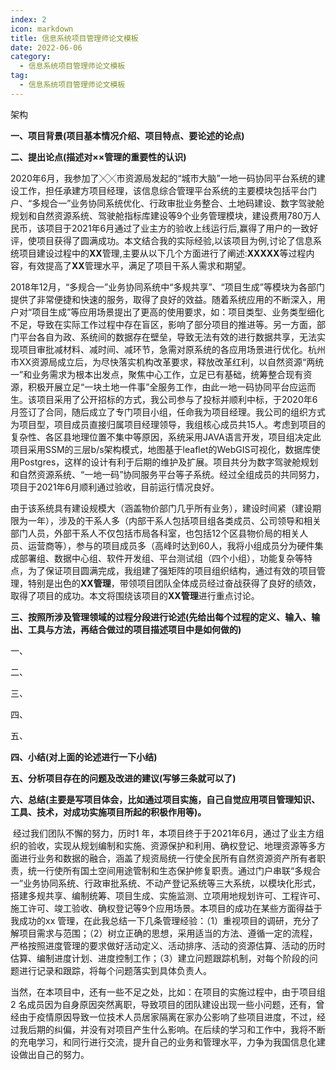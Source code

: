 ```yaml
---
index: 2
icon: markdown
title: 信息系统项目管理师论文模板
date: 2022-06-06
category:
  - 信息系统项目管理师论文模板
tag:
  - 信息系统项目管理师论文模板
---
```



架构

**一、项目背景(项目基本情况介绍、项目特点、要论述的论点)**

**二、提出论点(描述对××管理的重要性的认识)**

<!-- more -->

​		2020年6月，我参加了╳╳市资源局发起的“城市大脑”一地一码协同平台系统的建设工作，担任承建方项目经理，该信息综合管理平台系统的主要模块包括平台门户、“多规合一”业务协同系统优化、行政审批业务整合、土地码建设、数字驾驶舱规划和自然资源系统、驾驶舱指标库建设等9个业务管理模块，建设费用780万人民币，该项目于2021年6月通过了业主方的验收上线运行后,赢得了用户的一致好评，使项目获得了圆满成功。本文结合我的实际经验,以该项目为例,讨论了信息系统项目建设过程中的**XX**管理,主要从以下几个方面进行了阐述:**XXXXX**等过程内容，有效提高了**XX**管理水平，满足了项目干系人需求和期望。

​		2018年12月，“多规合一”业务协同系统中“多规共享”、“项目生成”等模块为各部门提供了非常便捷和快速的服务，取得了良好的效益。随着系统应用的不断深入，用户对“项目生成”等应用场景提出了更高的使用要求，如：项目类型、业务类型细化不足，导致在实际工作过程中存在盲区，影响了部分项目的推进等。另一方面，部门平台各自为政、系统间的数据存在壁垒，导致无法有效的进行数据共享，无法实现项目审批减材料、减时间、减环节，急需对原系统的各应用场景进行优化。杭州市XX资源局成立后，为尽快落实机构改革要求，释放改革红利，以自然资源“两统一”和业务需求为根本出发点，聚焦中心工作，立足已有基础，统筹整合现有资源，积极开展立足“一块土地一件事”全服务工作，由此一地一码协同平台应运而生。该项目采用了公开招标的方式，我公司参与了投标并顺利中标，于2020年6月签订了合同，随后成立了专门项目小组，任命我为项目经理。我公司的组织方式为项目型，项目成员直接归属项目经理领导，我组核心成员共15人。考虑到项目的复杂性、各区县地理位置不集中等原因，系统采用JAVA语言开发，项目组决定此项目采用SSM的三层b/s架构模式，地图基于leaflet的WebGIS可视化，数据库使用Postgres，这样的设计有利于后期的维护及扩展。项目共分为数字驾驶舱规划和自然资源系统、“一地一码”协同服务平台等子系统。经过全组成员的共同努力，项目于2021年6月顺利通过验收，目前运行情况良好。 

​		由于该系统具有建设规模大（涵盖物价部门几乎所有业务），建设时间紧（建设期限为一年），涉及的干系人多（内部干系人包括项目组各类成员、公司领导和相关部门人员，外部干系人不仅包括市局各科室，也包括12个区县物价局的相关人员、运营商等），参与的项目成员多（高峰时达到60人，我将小组成员分为硬件集成部署组、数据中心组、软件开发组、平台测试组（四个小组），功能复杂等特点，为了保证项目圆满完成，我组建了强矩阵的项目组织结构，通过有效的项目管理，特别是出色的**XX管理**，带领项目团队全体成员经过奋战获得了良好的绩效，取得了项目的成功。本文将围绕该项目的**XX管理**进行重点讨论。

**三、按照所涉及管理领域的过程分段进行论述(先给出每个过程的定义、输入、输出、工具与方法，再结合做过的项目描述项目中是如何做的)**

一、

二、

三、

四、

五、

**四、小结(对上面的论述进行一下小结)**

**五、分析项目存在的问题及改进的建议(写够三条就可以了)**

**六、总结(主要是写项目体会，比如通过项目实施，自己自觉应用项目管理知识、工具、技术，对成功实施项目所起的积极作用等)。**

​		经过我们团队不懈的努力，历时1 年，本项目终于于2021年6月，通过了业主方组织的验收，实现从规划编制和实施、资源保护和利用、确权登记、地理资源等多方面进行业务和数据的融合，涵盖了规资局统一行使全民所有自然资源资产所有者职责，统一行使所有国土空间用途管制和生态保护修复职责。通过门户串联“多规合一”业务协同系统、行政审批系统、不动产登记系统等三大系统，以模块化形式，搭建多规共享、编制统筹、项目生成、实施监测、立项用地规划许可、工程许可、施工许可、竣工验收、确权登记等9个应用场景。本项目的成功在某些方面得益于我成功的xx 管理，在此我总结一下几条管理经验：（1）重视项目的调研，充分了解项目需求与范围；（2）树立正确的思想，采用适当的方法、遵循一定的流程，严格按照进度管理的要求做好活动定义、活动排序、活动的资源估算、活动的历时估算、编制进度计划、进度控制工作；（3）建立问题跟踪机制，对每个阶段的问题进行记录和跟踪，将每个问题落实到具体负责人。

​		当然，在本项目中，还有一些不足之处，比如：在项目的实施过程中，由于项目组2 名成员因为自身原因突然离职，导致项目的团队建设出现一些小问题，还有，曾经由于疫情原因导致一位技术人员居家隔离在家办公影响了些项目进度，不过，经过我后期的纠偏，并没有对项目产生什么影响。在后续的学习和工作中，我将不断的充电学习，和同行进行交流，提升自己的业务和管理水平，力争为我国信息化建设做出自己的努力。







